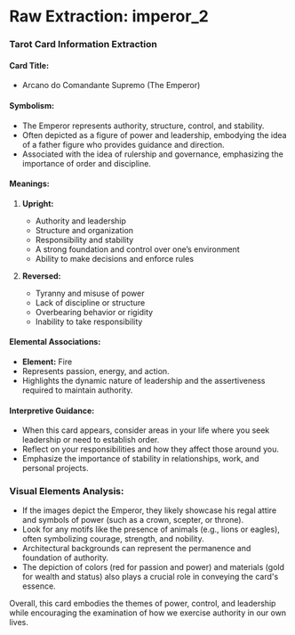 # Raw Extraction: imperor_2

### Tarot Card Information Extraction

#### Card Title:
- Arcano do Comandante Supremo (The Emperor)

#### Symbolism:
- The Emperor represents authority, structure, control, and stability. 
- Often depicted as a figure of power and leadership, embodying the idea of a father figure who provides guidance and direction.
- Associated with the idea of rulership and governance, emphasizing the importance of order and discipline.

#### Meanings:
1. **Upright:**
   - Authority and leadership
   - Structure and organization
   - Responsibility and stability
   - A strong foundation and control over one’s environment
   - Ability to make decisions and enforce rules

2. **Reversed:**
   - Tyranny and misuse of power
   - Lack of discipline or structure
   - Overbearing behavior or rigidity
   - Inability to take responsibility

#### Elemental Associations:
- **Element:** Fire
- Represents passion, energy, and action.
- Highlights the dynamic nature of leadership and the assertiveness required to maintain authority.

#### Interpretive Guidance:
- When this card appears, consider areas in your life where you seek leadership or need to establish order.
- Reflect on your responsibilities and how they affect those around you.
- Emphasize the importance of stability in relationships, work, and personal projects.

### Visual Elements Analysis:
- If the images depict the Emperor, they likely showcase his regal attire and symbols of power (such as a crown, scepter, or throne).
- Look for any motifs like the presence of animals (e.g., lions or eagles), often symbolizing courage, strength, and nobility.
- Architectural backgrounds can represent the permanence and foundation of authority.
- The depiction of colors (red for passion and power) and materials (gold for wealth and status) also plays a crucial role in conveying the card's essence. 

Overall, this card embodies the themes of power, control, and leadership while encouraging the examination of how we exercise authority in our own lives.